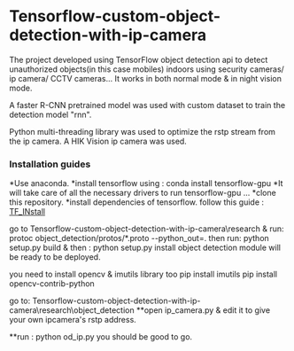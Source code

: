 # Tensorflow-custom-object-detection-with-ip-camera

The project developed using TensorFlow object detection api to detect unauthorized objects(in this case mobiles) indoors using security cameras/ ip camera/ CCTV cameras... It works in both normal mode & in night vision mode.

A faster R-CNN pretrained model was used with custom dataset to train the detection model "rnn".

Python multi-threading library was used to optimize the rstp stream from the ip camera. A HIK Vision ip camera was used.

### Installation guides

*Use anaconda.
*install tensorflow using : conda install tensorflow-gpu
*It will take care of all the necessary drivers to run tensorflow-gpu ...
*clone this repository.
*install dependencies of tensorflow. follow this guide : <a href='https://github.com/AKNiloy/Tensorflow-custom-object-detection-with-ip-camera/blob/master/research/object_detection/g3doc/installation.md'>TF_INstall </a>

go to Tensorflow-custom-object-detection-with-ip-camera\research & run:
protoc object_detection/protos/*.proto --python_out=.
then run: python setup.py build
& then : python setup.py install
object detection module will be ready to be deployed.

you need to install opencv & imutils library too
pip install imutils
pip install opencv-contrib-python

go to: Tensorflow-custom-object-detection-with-ip-camera\research\object_detection
**open ip_camera.py & edit it to give your own ipcamera's rstp address.

**run : python od_ip.py
you should be good to go.



